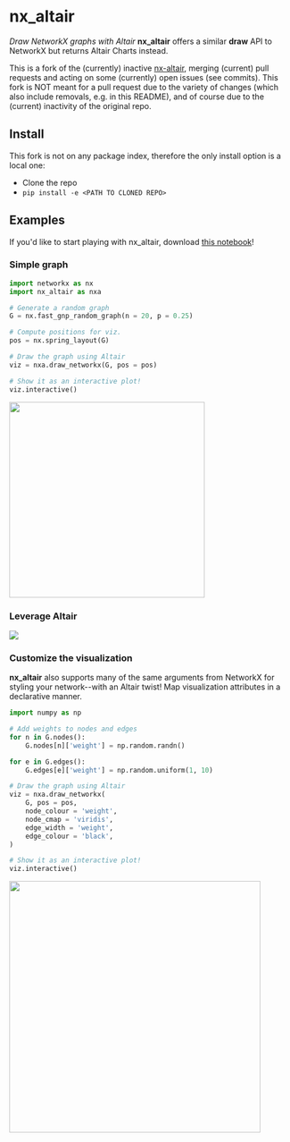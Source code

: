 # nx_altair

*Draw NetworkX graphs with Altair*
**nx_altair** offers a similar **draw** API to NetworkX but returns Altair Charts instead.

This is a fork of the (currently) inactive [nx-altair](https://github.com/Zsailer/nx_altair), merging (current) pull requests and acting on some (currently) open issues (see commits).
This fork is NOT meant for a pull request due to the variety of changes (which also include removals, e.g. in this README), and of course due to the (current) inactivity of the original repo.



## Install

This fork is not on any package index, therefore the only install option is a local one:

- Clone the repo
- `pip install -e <PATH TO CLONED REPO>`



## Examples

If you'd like to start playing with nx_altair, download [this notebook](examples/nx_altair-tutorial.ipynb)!

### Simple graph

```python
import networkx as nx
import nx_altair as nxa

# Generate a random graph
G = nx.fast_gnp_random_graph(n = 20, p = 0.25)

# Compute positions for viz.
pos = nx.spring_layout(G)

# Draw the graph using Altair
viz = nxa.draw_networkx(G, pos = pos)

# Show it as an interactive plot!
viz.interactive()
```

<img src = 'docs/_img/readme.png' width = '350'>

### Leverage Altair

<img src = 'docs/_img/interactivity.gif'>


### Customize the visualization

**nx_altair** also supports many of the same arguments from NetworkX for styling your network--with an Altair twist! Map visualization attributes in a declarative manner.

```python
import numpy as np

# Add weights to nodes and edges
for n in G.nodes():
    G.nodes[n]['weight'] = np.random.randn()

for e in G.edges():
    G.edges[e]['weight'] = np.random.uniform(1, 10)

# Draw the graph using Altair
viz = nxa.draw_networkx(
    G, pos = pos,
    node_colour = 'weight',
    node_cmap = 'viridis',
    edge_width = 'weight',
    edge_colour = 'black',
)

# Show it as an interactive plot!
viz.interactive()
```
<img src = 'docs/_img/readme2.png' width = '450'>


